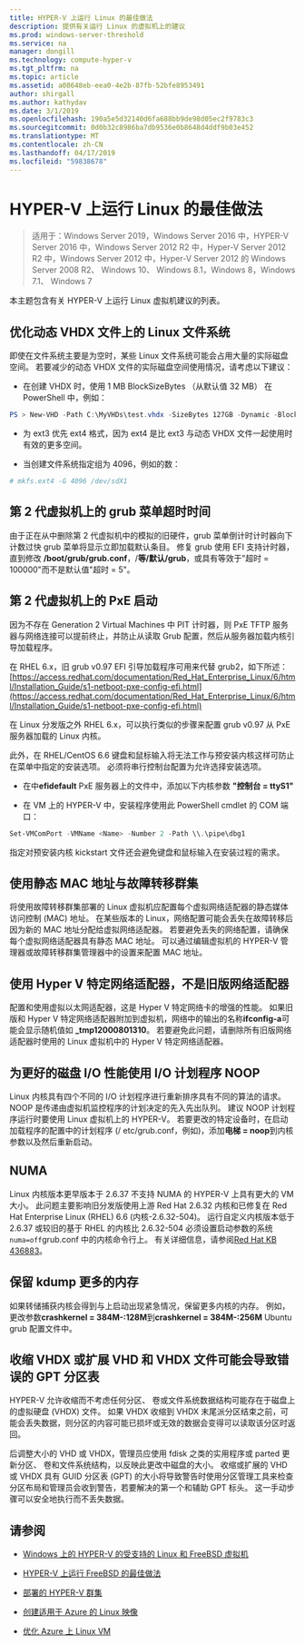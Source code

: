```yaml
---
title: HYPER-V 上运行 Linux 的最佳做法
description: 提供有关运行 Linux 的虚拟机上的建议
ms.prod: windows-server-threshold
ms.service: na
manager: dongill
ms.technology: compute-hyper-v
ms.tgt_pltfrm: na
ms.topic: article
ms.assetid: a08648eb-eea0-4e2b-87fb-52bfe8953491
author: shirgall
ms.author: kathydav
ms.date: 3/1/2019
ms.openlocfilehash: 190a5e5d32140d6fa688bb9de98d05ec2f9783c3
ms.sourcegitcommit: 0d0b32c8986ba7db9536e0b8648d4ddf9b03e452
ms.translationtype: MT
ms.contentlocale: zh-CN
ms.lasthandoff: 04/17/2019
ms.locfileid: "59838678"
---
```

# <a name="best-practices-for-running-linux-on-hyper-v"></a>HYPER-V 上运行 Linux 的最佳做法

>适用于：Windows Server 2019，Windows Server 2016 中，HYPER-V Server 2016 中，Windows Server 2012 R2 中，Hyper-V Server 2012 R2 中，Windows Server 2012 中，Hyper-V Server 2012 的 Windows Server 2008 R2、 Windows 10、 Windows 8.1，Windows 8，Windows 7.1、 Windows 7

本主题包含有关 HYPER-V 上运行 Linux 虚拟机建议的列表。

## <a name="tuning-linux-file-systems-on-dynamic-vhdx-files"></a>优化动态 VHDX 文件上的 Linux 文件系统

即使在文件系统主要是为空时，某些 Linux 文件系统可能会占用大量的实际磁盘空间。 若要减少的动态 VHDX 文件的实际磁盘空间使用情况，请考虑以下建议：

* 在创建 VHDX 时，使用 1 MB BlockSizeBytes （从默认值 32 MB） 在 PowerShell 中，例如：

```Powershell
PS > New-VHD -Path C:\MyVHDs\test.vhdx -SizeBytes 127GB -Dynamic -BlockSizeBytes 1MB
```

* 为 ext3 优先 ext4 格式，因为 ext4 是比 ext3 与动态 VHDX 文件一起使用时有效的更多空间。

* 当创建文件系统指定组为 4096，例如的数：

```bash
# mkfs.ext4 -G 4096 /dev/sdX1

```

## <a name="grub-menu-timeout-on-generation-2-virtual-machines"></a>第 2 代虚拟机上的 grub 菜单超时时间

由于正在从中删除第 2 代虚拟机中的模拟的旧硬件，grub 菜单倒计时计时器向下计数过快 grub 菜单将显示立即加载默认条目。 修复 grub 使用 EFI 支持计时器，直到修改 **/boot/grub/grub.conf**，/**等/默认/grub**，或具有等效于"超时 = 100000"而不是默认值"超时 = 5"。

## <a name="pxe-boot-on-generation-2-virtual-machines"></a>第 2 代虚拟机上的 PxE 启动

因为不存在 Generation 2 Virtual Machines 中 PIT 计时器，则 PxE TFTP 服务器与网络连接可以提前终止，并防止从读取 Grub 配置，然后从服务器加载内核引导加载程序。

在 RHEL 6.x，旧 grub v0.97 EFI 引导加载程序可用来代替 grub2，如下所述： [https://access.redhat.com/documentation/Red_Hat_Enterprise_Linux/6/html/Installation_Guide/s1-netboot-pxe-config-efi.html](https://access.redhat.com/documentation/Red_Hat_Enterprise_Linux/6/html/Installation_Guide/s1-netboot-pxe-config-efi.html)

在 Linux 分发版之外 RHEL 6.x，可以执行类似的步骤来配置 grub v0.97 从 PxE 服务器加载的 Linux 内核。

此外，在 RHEL/CentOS 6.6 键盘和鼠标输入将无法工作与预安装内核这样可防止在菜单中指定的安装选项。 必须将串行控制台配置为允许选择安装选项。

* 在中**efidefault** PxE 服务器上的文件中，添加以下内核参数 **"控制台 = ttyS1"**

* 在 VM 上的 HYPER-V 中，安装程序使用此 PowerShell cmdlet 的 COM 端口：

```Powershell
Set-VMComPort -VMName <Name> -Number 2 -Path \\.\pipe\dbg1

```

指定对预安装内核 kickstart 文件还会避免键盘和鼠标输入在安装过程的需求。

## <a name="use-static-mac-addresses-with-failover-clustering"></a>使用静态 MAC 地址与故障转移群集

将使用故障转移群集部署的 Linux 虚拟机应配置每个虚拟网络适配器的静态媒体访问控制 (MAC) 地址。 在某些版本的 Linux，网络配置可能会丢失在故障转移后因为新的 MAC 地址分配给虚拟网络适配器。 若要避免丢失的网络配置，请确保每个虚拟网络适配器具有静态 MAC 地址。 可以通过编辑虚拟机的 HYPER-V 管理器或故障转移群集管理器中的设置来配置 MAC 地址。

## <a name="use-hyper-v-specific-network-adapters-not-the-legacy-network-adapter"></a>使用 Hyper V 特定网络适配器，不是旧版网络适配器

配置和使用虚拟以太网适配器，这是 Hyper V 特定网络卡的增强的性能。 如果旧版和 Hyper V 特定网络适配器附加到虚拟机，网络中的输出的名称**ifconfig-a**可能会显示随机值如 **_tmp12000801310**。 若要避免此问题，请删除所有旧版网络适配器时使用的 Linux 虚拟机中的 Hyper V 特定网络适配器。

## <a name="use-io-scheduler-noop-for-better-disk-io-performance"></a>为更好的磁盘 I/O 性能使用 I/O 计划程序 NOOP

Linux 内核具有四个不同的 I/O 计划程序进行重新排序具有不同的算法的请求。 NOOP 是传递由虚拟机监控程序的计划决定的先入先出队列。 建议 NOOP 计划程序运行时要使用 Linux 虚拟机上的 HYPER-V。 若要更改的特定设备时，在启动加载程序的配置中的计划程序 (/ etc/grub.conf，例如)，添加**电梯 = noop**到内核参数以及然后重新启动。

## <a name="numa"></a>NUMA

Linux 内核版本更早版本于 2.6.37 不支持 NUMA 的 HYPER-V 上具有更大的 VM 大小。 此问题主要影响旧分发版使用上游 Red Hat 2.6.32 内核和已修复在 Red Hat Enterprise Linux (RHEL) 6.6 (内核-2.6.32-504)。 运行自定义内核版本低于 2.6.37 或较旧的基于 RHEL 的内核比 2.6.32-504 必须设置启动参数的系统`numa=off`grub.conf 中的内核命令行上。 有关详细信息，请参阅[Red Hat KB 436883](https://access.redhat.com/solutions/436883)。

## <a name="reserve-more-memory-for-kdump"></a>保留 kdump 更多的内存

如果转储捕获内核会得到与上启动出现紧急情况，保留更多内核的内存。 例如，更改参数**crashkernel = 384M-:128M**到**crashkernel = 384M-:256M** Ubuntu grub 配置文件中。

## <a name="shrinking-vhdx-or-expanding-vhd-and-vhdx-files-can-result-in-erroneous-gpt-partition-tables"></a>收缩 VHDX 或扩展 VHD 和 VHDX 文件可能会导致错误的 GPT 分区表

HYPER-V 允许收缩而不考虑任何分区、 卷或文件系统数据结构可能存在于磁盘上的虚拟硬盘 (VHDX) 文件。 如果 VHDX 收缩到 VHDX 末尾派分区结束之前，可能会丢失数据，则分区的内容可能已损坏或无效的数据会变得可以读取该分区时返回。

后调整大小的 VHD 或 VHDX，管理员应使用 fdisk 之类的实用程序或 parted 更新分区、 卷和文件系统结构，以反映此更改中磁盘的大小。 收缩或扩展的 VHD 或 VHDX 具有 GUID 分区表 (GPT) 的大小将导致警告时使用分区管理工具来检查分区布局和管理员会收到警告，若要解决的第一个和辅助 GPT 标头。 这一手动步骤可以安全地执行而不丢失数据。

## <a name="see-also"></a>请参阅

* [Windows 上的 HYPER-V 的受支持的 Linux 和 FreeBSD 虚拟机](Supported-Linux-and-FreeBSD-virtual-machines-for-Hyper-V-on-Windows.md)

* [HYPER-V 上运行 FreeBSD 的最佳做法](Best-practices-for-running-FreeBSD-on-Hyper-V.md)

* [部署的 HYPER-V 群集](https://technet.microsoft.com/library/jj863389.aspx)

* [创建适用于 Azure 的 Linux 映像](https://docs.microsoft.com/en-us/azure/virtual-machines/linux/create-upload-generic)

* [优化 Azure 上 Linux VM](https://docs.microsoft.com/en-us/azure/virtual-machines/linux/optimization)
